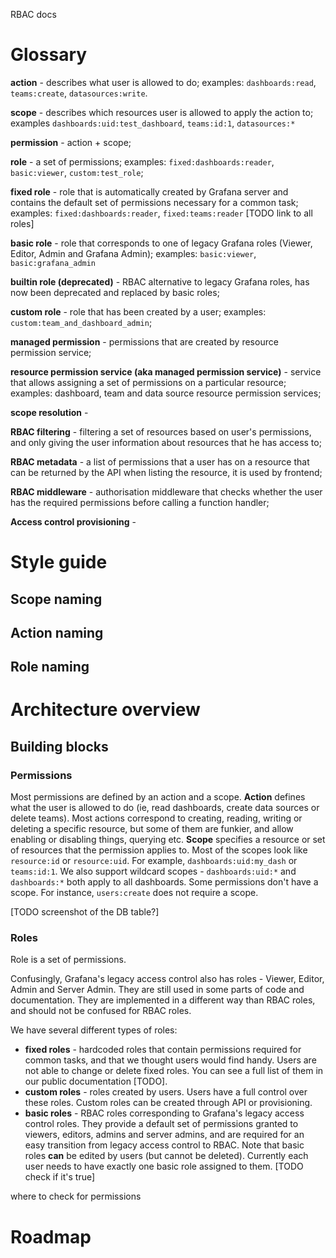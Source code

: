 RBAC docs

# Glossary

**action** - describes what user is allowed to do; examples: `dashboards:read`, `teams:create`, `datasources:write`.

**scope** - describes which resources user is allowed to apply the action to; examples `dashboards:uid:test_dashboard`, `teams:id:1`, `datasources:*`

**permission** - action + scope;

**role** - a set of permissions; examples: `fixed:dashboards:reader`, `basic:viewer`, `custom:test_role`;

**fixed role** - role that is automatically created by Grafana server and contains the default set of permissions necessary for a common task; examples: `fixed:dashboards:reader`, `fixed:teams:reader` [TODO link to all roles]

**basic role** - role that corresponds to one of legacy Grafana roles (Viewer, Editor, Admin and Grafana Admin); examples: `basic:viewer`, `basic:grafana_admin`

**builtin role (deprecated)** - RBAC alternative to legacy Grafana roles, has now been deprecated and replaced by basic roles;

**custom role** - role that has been created by a user; examples: `custom:team_and_dashboard_admin`;

**managed permission** - permissions that are created by resource permission service;

**resource permission service (aka managed permission service)** - service that allows assigning a set of permissions on a particular resource; examples: dashboard, team and data source resource permission services;

**scope resolution** -

**RBAC filtering** - filtering a set of resources based on user's permissions, and only giving the user information about resources that he has access to;

**RBAC metadata** - a list of permissions that a user has on a resource that can be returned by the API when listing the resource, it is used by frontend;

**RBAC middleware** - authorisation middleware that checks whether the user has the required permissions before calling a function handler;

**Access control provisioning** -

# Style guide

## Scope naming

## Action naming

## Role naming

# Architecture overview

## Building blocks

### Permissions

Most permissions are defined by an action and a scope. **Action** defines what the user is allowed to do (ie, read dashboards, create data sources or delete teams). Most actions correspond to creating, reading, writing or deleting a specific resource, but some of them are funkier, and allow enabling or disabling things, querying etc.
**Scope** specifies a resource or set of resources that the permission applies to. Most of the scopes look like `resource:id` or `resource:uid`. For example, `dashboards:uid:my_dash` or `teams:id:1`. We also support wildcard scopes - `dashboards:uid:*` and `dashboards:*` both apply to all dashboards.
Some permissions don't have a scope. For instance, `users:create` does not require a scope.

[TODO screenshot of the DB table?]

### Roles

Role is a set of permissions.

Confusingly, Grafana's legacy access control also has roles - Viewer, Editor, Admin and Server Admin. They are still used in some parts of code and documentation. They are implemented in a different way than RBAC roles, and should not be confused for RBAC roles.

We have several different types of roles:

- **fixed roles** - hardcoded roles that contain permissions required for common tasks, and that we thought users would find handy. Users are not able to change or delete fixed roles. You can see a full list of them in our public documentation [TODO].
- **custom roles** - roles created by users. Users have a full control over these roles. Custom roles can be created through API or provisioning.
- **basic roles** - RBAC roles corresponding to Grafana's legacy access control roles. They provide a default set of permissions granted to viewers, editors, admins and server admins, and are required for an easy transition from legacy access control to RBAC. Note that basic roles **can** be edited by users (but cannot be deleted). Currently each user needs to have exactly one basic role assigned to them. [TODO check if it's true]

where to check for permissions

# Roadmap
